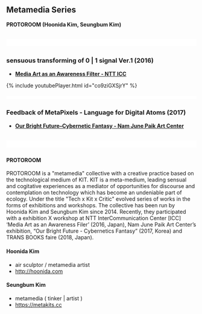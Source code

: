 ## Metamedia Series
**PROTOROOM (Hoonida Kim, Seungbum Kim)**



![](/images/spacer50.png)
----
### sensuous transforming of 0 | 1 signal Ver.1 (2016)
 * **[Media Art as an Awareness Filter - NTT ICC](http://www.ntticc.or.jp/en/exhibitions/2016/icc-kids-program-2016-media-art-as-an-awareness-filter/)**

{% include youtubePlayer.html id="co9ziGXSjrY" %}


![](/images/spacer20.png)
### Feedback of MetaPixels - Language for Digital Atoms (2017)
 * **[Our Bright Future–Cybernetic Fantasy - Nam June Paik Art Center](https://njpac-en.ggcf.kr/archives/exhibit/cybernetic-fantasy?term=10)**



![](/images/spacer50.png)
----
#### PROTOROOM

PROTOROOM is a "metamedia" collective with a creative practice based on the technological medium of KIT. KIT is a meta-medium, leading sensual and cogitative experiences as a mediator of opportunities for discourse and contemplation on technology which has become an undeniable part of ecology. Under the title "Tech x Kit x Critic" evolved series of works in the forms of exhibitions and workshops. The collective has been run by Hoonida Kim and Seungbum Kim since 2014. Recently, they participated with a exhibition X workshop at NTT InterCommunication Center [ICC] ‘Media Art as an Awareness Filer’ (2016, Japan), Nam June Paik Art Center’s exhibition, “Our Bright Future - Cybernetics Fantasy” (2017, Korea) and TRANS BOOKS faire (2018, Japan).

#### Hoonida Kim
 * air sculptor / metamedia artist
 * <http://hoonida.com>

#### Seungbum Kim
 * metamedia ( tinker \| artist )
 * <https://metakits.cc>
